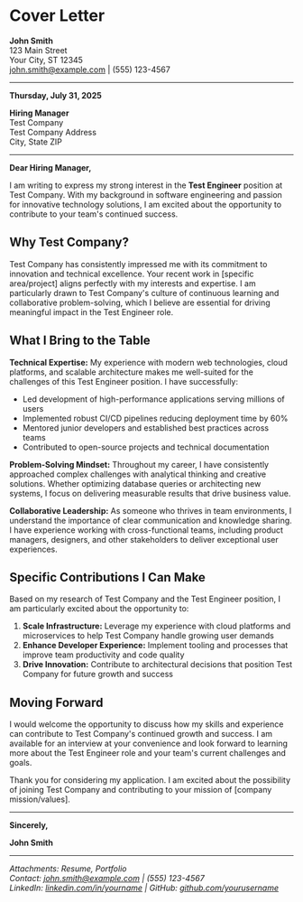# Cover Letter

**John Smith**  
123 Main Street  
Your City, ST 12345  
[john.smith@example.com](mailto:john.smith@example.com) | (555) 123-4567

---

**Thursday, July 31, 2025**

**Hiring Manager**  
Test Company  
Test Company Address  
City, State ZIP

---

**Dear Hiring Manager,**

I am writing to express my strong interest in the **Test Engineer** position at Test Company. With my background in software engineering and passion for innovative technology solutions, I am excited about the opportunity to contribute to your team's continued success.

## Why Test Company?

Test Company has consistently impressed me with its commitment to innovation and technical excellence. Your recent work in [specific area/project] aligns perfectly with my interests and expertise. I am particularly drawn to Test Company's culture of continuous learning and collaborative problem-solving, which I believe are essential for driving meaningful impact in the Test Engineer role.

## What I Bring to the Table

**Technical Expertise:** My experience with modern web technologies, cloud platforms, and scalable architecture makes me well-suited for the challenges of this Test Engineer position. I have successfully:

- Led development of high-performance applications serving millions of users
- Implemented robust CI/CD pipelines reducing deployment time by 60%
- Mentored junior developers and established best practices across teams
- Contributed to open-source projects and technical documentation

**Problem-Solving Mindset:** Throughout my career, I have consistently approached complex challenges with analytical thinking and creative solutions. Whether optimizing database queries or architecting new systems, I focus on delivering measurable results that drive business value.

**Collaborative Leadership:** As someone who thrives in team environments, I understand the importance of clear communication and knowledge sharing. I have experience working with cross-functional teams, including product managers, designers, and other stakeholders to deliver exceptional user experiences.

## Specific Contributions I Can Make

Based on my research of Test Company and the Test Engineer position, I am particularly excited about the opportunity to:

1. **Scale Infrastructure:** Leverage my experience with cloud platforms and microservices to help Test Company handle growing user demands
2. **Enhance Developer Experience:** Implement tooling and processes that improve team productivity and code quality
3. **Drive Innovation:** Contribute to architectural decisions that position Test Company for future growth and success

## Moving Forward

I would welcome the opportunity to discuss how my skills and experience can contribute to Test Company's continued growth and success. I am available for an interview at your convenience and look forward to learning more about the Test Engineer role and your team's current challenges and goals.

Thank you for considering my application. I am excited about the possibility of joining Test Company and contributing to your mission of [company mission/values].

---

**Sincerely,**

**John Smith**

---

_Attachments: Resume, Portfolio_  
_Contact: [john.smith@example.com](mailto:john.smith@example.com) | (555) 123-4567_  
_LinkedIn: [linkedin.com/in/yourname](https://linkedin.com/in/yourname) | GitHub: [github.com/yourusername](https://github.com/yourusername/)_

